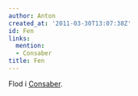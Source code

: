 ```yaml
---
author: Anton
created_at: '2011-03-30T13:07:38Z'
id: Fen
links:
  mention:
  - Consaber
title: Fen
---
```


Flod i [Consaber].

  [Consaber]: Consaber
